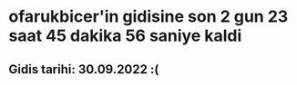 # ofarukbicer'in gidisine son 2 gun 23 saat 45 dakika 56 saniye kaldi

## Gidis tarihi: 30.09.2022 :(